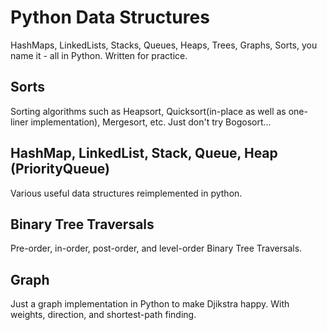 # Python Data Structures
HashMaps, LinkedLists, Stacks, Queues, Heaps, Trees, Graphs, Sorts, you name it - all in Python. Written for practice.

## Sorts
Sorting algorithms such as Heapsort, Quicksort(in-place as well as one-liner implementation), Mergesort, etc. Just don't try Bogosort...

## HashMap, LinkedList, Stack, Queue, Heap (PriorityQueue)
Various useful data structures reimplemented in python.

## Binary Tree Traversals
Pre-order, in-order, post-order, and level-order Binary Tree Traversals. 

## Graph
Just a graph implementation in Python to make Djikstra happy. With weights, direction, and shortest-path finding. 
